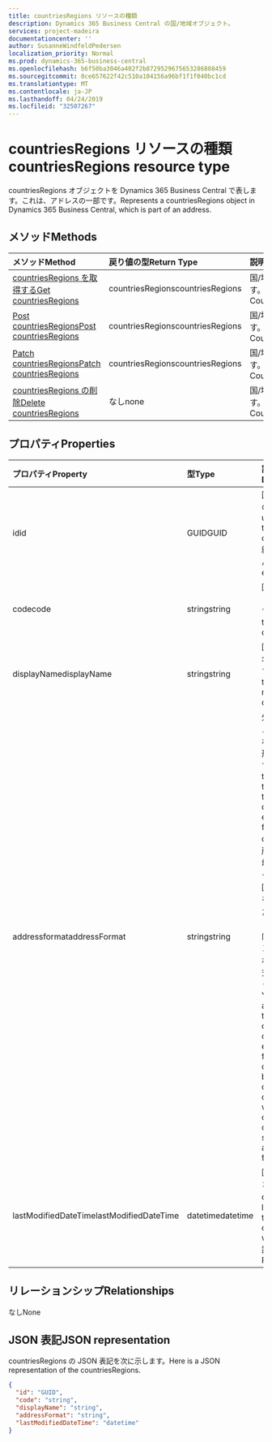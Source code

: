 ```yaml
---
title: countriesRegions リソースの種類
description: Dynamics 365 Business Central の国/地域オブジェクト。
services: project-madeira
documentationcenter: ''
author: SusanneWindfeldPedersen
localization_priority: Normal
ms.prod: dynamics-365-business-central
ms.openlocfilehash: b6f50ba3046a402f2b8729529675653286808459
ms.sourcegitcommit: 0ce657622f42c510a104156a96bf1f1f040bc1cd
ms.translationtype: MT
ms.contentlocale: ja-JP
ms.lasthandoff: 04/24/2019
ms.locfileid: "32507267"
---
```

# <a name="countriesregions-resource-type"></a><span data-ttu-id="fa67a-103">countriesRegions リソースの種類</span><span class="sxs-lookup"><span data-stu-id="fa67a-103">countriesRegions resource type</span></span>
<span data-ttu-id="fa67a-104">countriesRegions オブジェクトを Dynamics 365 Business Central で表します。これは、アドレスの一部です。</span><span class="sxs-lookup"><span data-stu-id="fa67a-104">Represents a countriesRegions object in Dynamics 365 Business Central, which is part of an address.</span></span>

## <a name="methods"></a><span data-ttu-id="fa67a-105">メソッド</span><span class="sxs-lookup"><span data-stu-id="fa67a-105">Methods</span></span>

| <span data-ttu-id="fa67a-106">メソッド</span><span class="sxs-lookup"><span data-stu-id="fa67a-106">Method</span></span>                                                              | <span data-ttu-id="fa67a-107">戻り値の型</span><span class="sxs-lookup"><span data-stu-id="fa67a-107">Return Type</span></span>    |<span data-ttu-id="fa67a-108">説明</span><span class="sxs-lookup"><span data-stu-id="fa67a-108">Description</span></span>                |
|:--------------------------------------------------------------------|:---------------|:--------------------------|
|[<span data-ttu-id="fa67a-109">countriesRegions を取得する</span><span class="sxs-lookup"><span data-stu-id="fa67a-109">Get countriesRegions</span></span>](../api/dynamics-countriesregions-get.md)      |<span data-ttu-id="fa67a-110">countriesRegions</span><span class="sxs-lookup"><span data-stu-id="fa67a-110">countriesRegions</span></span>|<span data-ttu-id="fa67a-111">国/地域を取得します。</span><span class="sxs-lookup"><span data-stu-id="fa67a-111">Get a Countries/Regions.</span></span>   |
|[<span data-ttu-id="fa67a-112">Post countriesRegions</span><span class="sxs-lookup"><span data-stu-id="fa67a-112">Post countriesRegions</span></span>](../api/dynamics-create-countriesregions.md)  |<span data-ttu-id="fa67a-113">countriesRegions</span><span class="sxs-lookup"><span data-stu-id="fa67a-113">countriesRegions</span></span>|<span data-ttu-id="fa67a-114">国/地域を作成します。</span><span class="sxs-lookup"><span data-stu-id="fa67a-114">Create a Countries/Regions.</span></span>|
|[<span data-ttu-id="fa67a-115">Patch countriesRegions</span><span class="sxs-lookup"><span data-stu-id="fa67a-115">Patch countriesRegions</span></span>](../api/dynamics-countriesregions-update.md) |<span data-ttu-id="fa67a-116">countriesRegions</span><span class="sxs-lookup"><span data-stu-id="fa67a-116">countriesRegions</span></span>|<span data-ttu-id="fa67a-117">国/地域を更新します。</span><span class="sxs-lookup"><span data-stu-id="fa67a-117">Update a Countries/Regions.</span></span>|
|[<span data-ttu-id="fa67a-118">countriesRegions の削除</span><span class="sxs-lookup"><span data-stu-id="fa67a-118">Delete countriesRegions</span></span>](../api/dynamics-countriesregions-delete.md)|<span data-ttu-id="fa67a-119">なし</span><span class="sxs-lookup"><span data-stu-id="fa67a-119">none</span></span>            |<span data-ttu-id="fa67a-120">国/地域を削除します。</span><span class="sxs-lookup"><span data-stu-id="fa67a-120">Delete a Countries/Regions.</span></span>|

## <a name="properties"></a><span data-ttu-id="fa67a-121">プロパティ</span><span class="sxs-lookup"><span data-stu-id="fa67a-121">Properties</span></span>
| <span data-ttu-id="fa67a-122">プロパティ</span><span class="sxs-lookup"><span data-stu-id="fa67a-122">Property</span></span>       | <span data-ttu-id="fa67a-123">型</span><span class="sxs-lookup"><span data-stu-id="fa67a-123">Type</span></span>       |<span data-ttu-id="fa67a-124">説明</span><span class="sxs-lookup"><span data-stu-id="fa67a-124">Description</span></span>                                                  |
|:---------------|:-----------|:------------------------------------------------------------|
|<span data-ttu-id="fa67a-125">id</span><span class="sxs-lookup"><span data-stu-id="fa67a-125">id</span></span>              |<span data-ttu-id="fa67a-126">GUID</span><span class="sxs-lookup"><span data-stu-id="fa67a-126">GUID</span></span>        |<span data-ttu-id="fa67a-127">国/地域の一意の ID。</span><span class="sxs-lookup"><span data-stu-id="fa67a-127">The unique ID of the country/region.</span></span> <span data-ttu-id="fa67a-128">編集できません。</span><span class="sxs-lookup"><span data-stu-id="fa67a-128">Non-editable.</span></span>           |
|<span data-ttu-id="fa67a-129">code</span><span class="sxs-lookup"><span data-stu-id="fa67a-129">code</span></span>            |<span data-ttu-id="fa67a-130">string</span><span class="sxs-lookup"><span data-stu-id="fa67a-130">string</span></span>      |<span data-ttu-id="fa67a-131">国/地域のコードを指定します。</span><span class="sxs-lookup"><span data-stu-id="fa67a-131">Specifies the code of the country/region.</span></span>                    |
|<span data-ttu-id="fa67a-132">displayName</span><span class="sxs-lookup"><span data-stu-id="fa67a-132">displayName</span></span>     |<span data-ttu-id="fa67a-133">string</span><span class="sxs-lookup"><span data-stu-id="fa67a-133">string</span></span>      |<span data-ttu-id="fa67a-134">国/地域の表示名を指定します。</span><span class="sxs-lookup"><span data-stu-id="fa67a-134">Specifies the display name of the country/region.</span></span>            |
|<span data-ttu-id="fa67a-135">addressformat</span><span class="sxs-lookup"><span data-stu-id="fa67a-135">addressFormat</span></span>   |<span data-ttu-id="fa67a-136">string</span><span class="sxs-lookup"><span data-stu-id="fa67a-136">string</span></span>      |<span data-ttu-id="fa67a-137">外部向けドキュメントに表示されるアドレスの形式を指定します。</span><span class="sxs-lookup"><span data-stu-id="fa67a-137">Specifies the format of the address that is displayed on external-facing documents.</span></span> <span data-ttu-id="fa67a-138">住所形式を国/地域コードにリンクして、その国/地域コードを含むカードまたはドキュメントに基づく外部向けのドキュメントで、指定されたアドレス形式を使用するようにします。</span><span class="sxs-lookup"><span data-stu-id="fa67a-138">You link an address format to a country/region code so that external-facing documents based on cards or documents with that country/region code use the specified address format.</span></span>|
|<span data-ttu-id="fa67a-139">lastModifiedDateTime</span><span class="sxs-lookup"><span data-stu-id="fa67a-139">lastModifiedDateTime</span></span>|<span data-ttu-id="fa67a-140">datetime</span><span class="sxs-lookup"><span data-stu-id="fa67a-140">datetime</span></span>|<span data-ttu-id="fa67a-141">国/地域が変更された最後の datetime。</span><span class="sxs-lookup"><span data-stu-id="fa67a-141">The last datetime the country/region was modified.</span></span> <span data-ttu-id="fa67a-142">読み取り専用。</span><span class="sxs-lookup"><span data-stu-id="fa67a-142">Read-Only.</span></span>|  


## <a name="relationships"></a><span data-ttu-id="fa67a-143">リレーションシップ</span><span class="sxs-lookup"><span data-stu-id="fa67a-143">Relationships</span></span>
<span data-ttu-id="fa67a-144">なし</span><span class="sxs-lookup"><span data-stu-id="fa67a-144">None</span></span>

## <a name="json-representation"></a><span data-ttu-id="fa67a-145">JSON 表記</span><span class="sxs-lookup"><span data-stu-id="fa67a-145">JSON representation</span></span>

<span data-ttu-id="fa67a-146">countriesRegions の JSON 表記を次に示します。</span><span class="sxs-lookup"><span data-stu-id="fa67a-146">Here is a JSON representation of the countriesRegions.</span></span>


```json
{
  "id": "GUID",
  "code": "string",
  "displayName": "string",
  "addressFormat": "string",
  "lastModifiedDateTime": "datetime"
}

```



